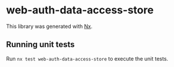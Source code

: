 # web-auth-data-access-store

This library was generated with [Nx](https://nx.dev).

## Running unit tests

Run `nx test web-auth-data-access-store` to execute the unit tests.
